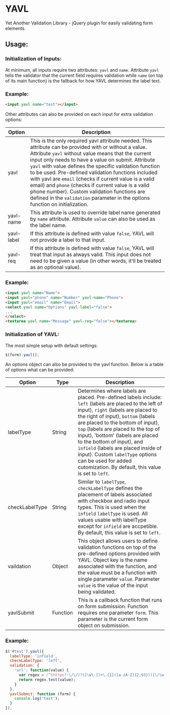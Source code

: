 # YAVL
Yet Another Validation Library - jQuery plugin for easily validating form elements.

## Usage:

### Initialization of Inputs:

At minimum, all inputs require two attributes: ```yavl``` and ```name```. Attribute ```yavl``` tells the validator that the current field requires validation while ```name``` (on top of its main function) is the fallback for how YAVL determines the label text.

### Example:
```HTML 
<input yavl name="test"></input>
```

Other attributes can also be provided on each input for extra validation options:

| Option     | Description                                                                                                                                                                                                                                                                                                                                                                                                                                                                                                                                                                                  |
|------------|----------------------------------------------------------------------------------------------------------------------------------------------------------------------------------------------------------------------------------------------------------------------------------------------------------------------------------------------------------------------------------------------------------------------------------------------------------------------------------------------------------------------------------------------------------------------------------------------|
| yavl       | This is the only required yavl attribute needed. This attribute can be provided with or without a value. Attribute ```yavl``` without value means that the current input only needs to have a value on submit. Attribute ```yavl``` with value defines the specific validation function to be used. Pre-defined validation functions included with yavl are ```email``` (checks if current value is a valid email) and ```phone``` (checks if current value is a valid phone number). Custom validation functions are defined in the ```validation``` parameter in the options function on initialization. |
| yavl-name  | This attribute is used to override label name generated by ```name``` attribute. Attribute ```value``` can also be used as the label name.                                                                                                                                                                                                                                                                                                                                                                                                                                                   |
| yavl-label | If this attribute is defined with value ```false```, YAVL will not provide a label to that input.                                                                                                                                                                                                                                                                                                                                                                                                                                                                                            |
| yavl-req   | If this attribute is defined with value ```false```, YAVL will treat that input as always valid. This input does not need to be given a value (in other words, it'll be treated as an optional value).                                                                                                                                                                                                                                                                                                                                                                                       |

### Example:
```HTML 
<input yavl name="Name">
<input yavl="phone" name="Number" yavl-name="Phone">
<input yavl="email" name="Email">
<select yavl name="Options" yavl-label="false">
...
</select>
<textarea yavl name="Message" yavl-req="false"></textarea>
```

### Initialization of YAVL:

The most simple setup with default settings:

```Javascript
$(form).yavl();
```

An options object can also be provided to the yavl function. Below is a table of options what can be provided:

| Option         | Type     | Description                                                                                                                                                                                                                                                                                                                                                                                                                                                                                                        |
|----------------|----------|--------------------------------------------------------------------------------------------------------------------------------------------------------------------------------------------------------------------------------------------------------------------------------------------------------------------------------------------------------------------------------------------------------------------------------------------------------------------------------------------------------------------|
| labelType      | String   | Determines where labels are placed. Pre-defined labels include: ```left``` (labels are placed to the left of input), ```right``` (labels are placed to the right of input), ```bottom``` (labels are placed to the bottom of input), ```top``` (labels are placed to the top of input), 'bottom' (labels are placed to the bottom of input), and ```infield``` (labels are placed inside of input). Custom ```labelType``` options can be used for added cutomization. By default, this value is set to ```left```. |
| checkLabelType | String   | Similar to ```labelType```, ```checkLabelType``` defines the placement of labels associated with checkbox and radio input types. This is used when the ```infield``` ```labelType``` is used. All values usable with labelType except for ```infield``` are accpetible. By default, this value is set to ```left```.                                                                                                                                                                                               |
| vaildation     | Object   | This object allows users to define validation functions on top of the pre-defined options provided with YAVL. Object key is the name associated with the function, and the value must be a function with single parameter ```value```. Parameter ```value``` is the value of the input being validated.                                                                                                                                                                                                            |
| yavlSubmit     | Function | This is a callback function that runs on form submission. Function requires one parameter ```form```. This parameter is the current form object on submission.                                                                                                                                                                                                                                                                                                                                                     |

### Example:

```Javascript
$('#test').yavl({
  labelType: 'infield',
  checkLabelType: 'left',
  validation: {
    'url': function(value) {
      var regex = /^(https?:\/\/)?([\w\-])+\.{1}([a-zA-Z]{2,63})([\/\w-]*)*\/?\??([^#\n\r]*)?#?([^\n\r]*)/;
      return regex.test(value);
    }
  },
  yavlSubmit: function (form) {
    console.log('test');
  }
});
```
	
